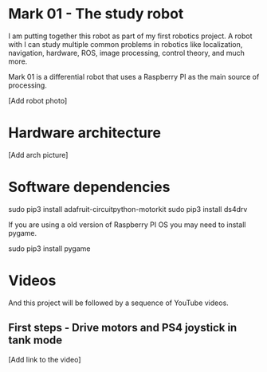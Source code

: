 # Mark 01 - The study robot

I am putting together this robot as part of my first robotics project. A robot with I can study multiple common problems in robotics like localization, navigation, hardware, ROS, image processing, control theory, and much more.

Mark 01 is a differential robot that uses a Raspberry PI as the main source of processing.

[Add robot photo]

# Hardware architecture

[Add arch picture]

# Software dependencies

sudo pip3 install adafruit-circuitpython-motorkit
sudo pip3 install ds4drv

If you are using a old version of Raspberry PI OS you may need to install pygame.

sudo pip3 install pygame


# Videos

And this project will be followed by a sequence of YouTube videos.

## First steps - Drive motors and PS4 joystick in tank mode

[Add link to the video]